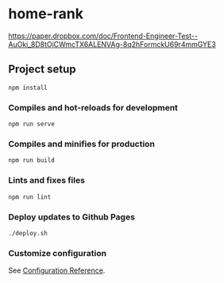 # home-rank

https://paper.dropbox.com/doc/Frontend-Engineer-Test--AuOki_8D8tOjCWmcTX6ALENVAg-8q2hFormckU69r4mmGYE3

## Project setup
```
npm install
```

### Compiles and hot-reloads for development
```
npm run serve
```

### Compiles and minifies for production
```
npm run build
```

### Lints and fixes files
```
npm run lint
```

### Deploy updates to Github Pages
```
./deploy.sh
```

### Customize configuration
See [Configuration Reference](https://cli.vuejs.org/config/).
